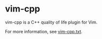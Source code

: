 # vim-cpp

vim-cpp is a C++ quality of life plugin for Vim.

For more information, see [vim-cpp.txt](doc/vim-cpp.txt).
